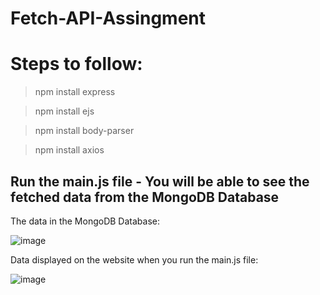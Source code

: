 # Fetch-API-Assingment

# Steps to follow:

> npm install express

> npm install ejs

> npm install body-parser

> npm install axios

## Run the main.js file - You will be able to see the fetched data from the MongoDB Database

The data in the MongoDB Database:

![image](https://user-images.githubusercontent.com/85177138/172763277-2c5d1d62-03b4-40eb-9836-cf1521209c5c.png)

Data displayed on the website when you run the main.js file:

![image](https://user-images.githubusercontent.com/85177138/172763384-70e048af-3274-4b16-9a86-e74603c4bd88.png)


